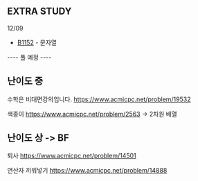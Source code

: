 ## EXTRA STUDY

12/09
- [B1152](B1152.java) - 문자열

---- 풀 예정 ----
## 난이도 중

수학은 비대면강의입니다.
https://www.acmicpc.net/problem/19532

색종이
https://www.acmicpc.net/problem/2563  -> 2차원 배열


## 난이도 상 -> BF
퇴사
https://www.acmicpc.net/problem/14501

연산자 끼워넣기
https://www.acmicpc.net/problem/14888